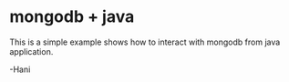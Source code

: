 mongodb + java
==============

This is a simple example shows how to interact with mongodb from java application.

-Hani
